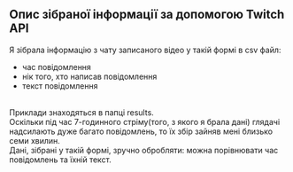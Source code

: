 <h2>Опис зібраної інформації за допомогою Twitch API</h2>

Я зібрала інформацію з чату записаного відео у такій формі в csv файл:
<ul>
<li>час повідомлення</li>
<li>нік того, хто написав повідомлення</li>
<li>текст повідомлення</li>
</ul><br>  
Приклади знаходяться в папці results. <br>
Оскільки під час 7-годинного стріму(того, з якого я брала дані) глядачі надсилають дуже багато повідомлень, то їх збір зайняв мені близько семи хвилин.
<br>
Дані, зібрані у такій формі, зручно обробляти: можна порівнювати час повідомлень та їхній текст.
